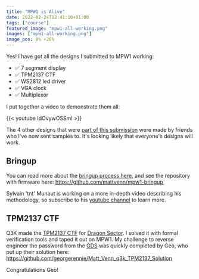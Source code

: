 ```yaml
---
title: "MPW1 is Alive"
date: 2022-02-24T12:41:10+01:00
tags: ["course"]
featured_image: "mpw1-all-working.png"
images: ["mpw1-all-working.png"]
image_pos: 0% +20%
---
```


Yes! I have got all the designs I submitted to MPW1 working:

* ✅ 7 segment display
* ✅ TPM2137 CTF
* ✅ WS2812 led driver
* ✅ VGA clock
* ✅ Multiplexor

I put together a video to demonstrate them all:

{{< youtube IdOvywOSSmI >}}

The 4 other designs that were [part of this submission](/post/mpw1_submitted) were made by friends who I've now sent samples to. It's looking likely that everyone's designs will work.

## Bringup 

You can read more about the [bringup process here](/post/mpw1-bringup), and see the repository with firmware here:
https://github.com/mattvenn/mpw1-bringup

Sylvain 'tnt' Munaut is working on a more in-depth video describing his methodology, so subscribe to his [youtube channel](https://www.youtube.com/c/SylvainMunaut) to learn more.

## TPM2137 CTF

Q3K made the [TPM2137 CTF](https://github.com/mattvenn/TPM2137/) for [Dragon Sector](https://dragonsector.pl/). I solved it with formal verification tools and taped it out on MPW1. 
My challenge to reverse engineer the password from the [GDS](/terminology/gds) was quickly completed by Geo, who put up their solution here:
https://github.com/georgerennie/Matt_Venn_q3k_TPM2137_Solution

Congratulations Geo!
